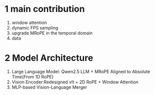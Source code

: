 # 1 main contribution

1. window attention
2. dynamic FPS sampling
3. upgrade MRoPE in the temporal domain
4. data

# 2 Model Architecture

1. Large Language Model: Qwen2.5 LLM + MRoPE Aligned to Absolute Time(From 1D RoPE)
2. Vision Encoder:Redesigned vIt + 2D RoPE + Window Attention
3. MLP-based Vision-Language Merger